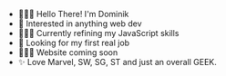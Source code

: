 - 🙋🏻‍♂️ Hello There! I'm Dominik
- 💛 Interested in anything web dev
- 👨🏻‍🎓 Currently refining my JavaScript skills
- 👀 Looking for my first real job
- 👨🏻‍💻 Website coming soon
- ✨ Love Marvel, SW, SG, ST and just an overall GEEK.

<!---
FbossDom/FbossDom is a ✨ special ✨ repository because its `README.md` (this file) appears on your GitHub profile.
You can click the Preview link to take a look at your changes.
--->
